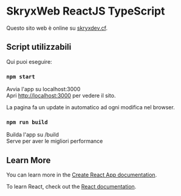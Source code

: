 # SkryxWeb ReactJS TypeScript

Questo sito web è online su [skryxdev.cf](https://skryxdev.cf).

## Script utilizzabili

Qui puoi eseguire:

### `npm start`

Avvia l'app su localhost:3000\
Apri [http://localhost:3000](http://localhost:3000) per vedere il sito.

La pagina fa un update in automatico ad ogni modifica nel browser.

### `npm run build`

Builda l'app su /build\
Serve per aver le migliori performance

## Learn More

You can learn more in the [Create React App documentation](https://facebook.github.io/create-react-app/docs/getting-started).

To learn React, check out the [React documentation](https://reactjs.org/).
